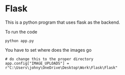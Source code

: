 # Flask

This is a python program that uses flask as the backend.


To run the code 
```
python app.py
```
You have to set where does the images go 
```
# do change this to the proper directory
app.config["IMAGE_UPLOADS"] = r"C:\Users\johny\OneDrive\Desktop\Work\Flask\Flask"

```

